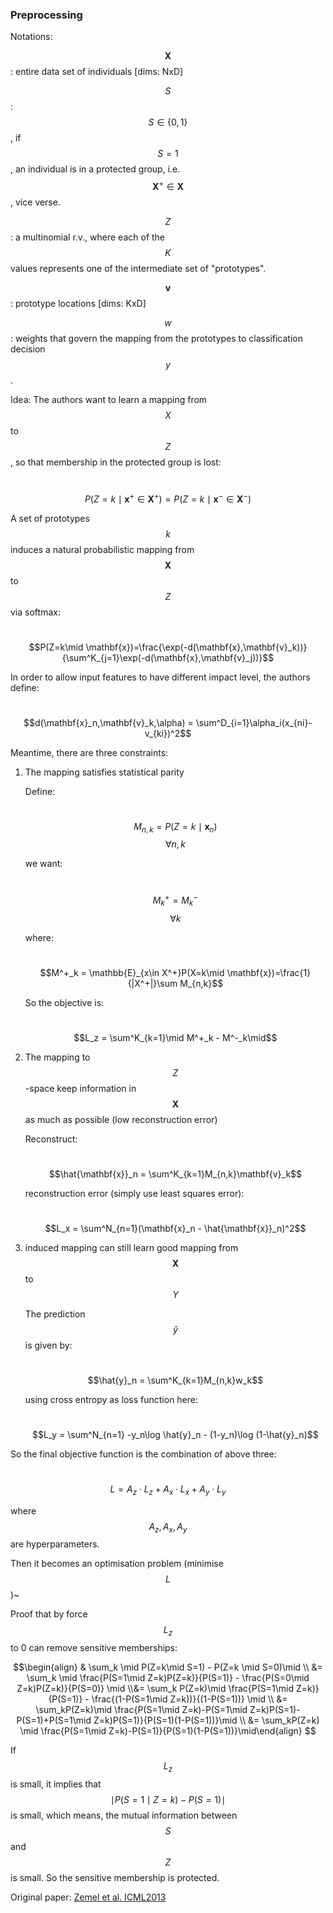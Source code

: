 ### Preprocessing

Notations:

$$\mathbf{X}$$: entire data set of individuals  [dims: NxD]

$$S$$: $$S \in \{0,1\}$$, if $$S=1$$, an individual is in a protected group, i.e. $$\mathbf{X}^+ \in \mathbf{X}$$, vice verse.

$$Z$$: a multinomial r.v., where each of the $$K$$ values represents one of the intermediate set of "prototypes".

$$\mathbf{v}$$: prototype locations [dims: KxD]

$$w$$: weights that govern the mapping from the prototypes to classification decision $$y$$.



Idea: The authors want to learn a mapping from $$X$$ to $$Z$$, so that membership in the protected group is lost:

​									$$P(Z=k\mid \mathbf{x}^+ \in \mathbf{X}^+) = P(Z=k\mid \mathbf{x}^-\in \mathbf{X}^-)$$

A set of prototypes $$k$$ induces a natural probabilistic mapping from $$\mathbf{X}$$ to $$Z$$ via softmax:

​									$$P(Z=k\mid \mathbf{x})=\frac{\exp(-d(\mathbf{x},\mathbf{v}_k))}{\sum^K_{j=1}\exp(-d(\mathbf{x},\mathbf{v}_j))}$$

In order to allow input features to have different impact level, the authors define:

​									$$d(\mathbf{x}_n,\mathbf{v}_k,\alpha) = \sum^D_{i=1}\alpha_i(x_{ni}-v_{ki})^2$$



Meantime, there are three constraints:

1. The mapping satisfies statistical parity

   Define:

   ​							$$M_{n,k}=P(Z=k\mid \mathbf{x}_n)$$          $$\forall n,k$$

   we want:

   ​							$$M^+_k=M^-_k$$      $$\forall k$$

   where:

   ​							$$M^+_k = \mathbb{E}_{x\in X^+}P(X=k\mid \mathbf{x})=\frac{1}{|X^+|}\sum M_{n,k}$$

   So the objective is:

   ​							$$L_z = \sum^K_{k=1}\mid M^+_k - M^-_k\mid$$

2. The mapping to $$Z$$-space keep information in $$\mathbf{X}$$ as much as possible (low reconstruction error)

   Reconstruct:

   ​							$$\hat{\mathbf{x}}_n = \sum^K_{k=1}M_{n,k}\mathbf{v}_k$$

   reconstruction error (simply use least squares error):

   ​							$$L_x = \sum^N_{n=1}(\mathbf{x}_n - \hat{\mathbf{x}}_n)^2$$



3. induced mapping can still learn good mapping from $$\mathbf{X}$$ to $$Y$$

   The prediction $$\hat{y}$$ is given by:

   ​							$$\hat{y}_n = \sum^K_{k=1}M_{n,k}w_k$$

   using cross entropy as loss function here:

   ​							$$L_y = \sum^N_{n=1} -y_n\log \hat{y}_n - (1-y_n)\log (1-\hat{y}_n)$$



So the final objective function is the combination of above three:

​									$$L = A_z \cdot L_z + A_x \cdot L_x + A_y \cdot L_y $$

where $$A_z, A_x, A_y$$ are hyperparameters.



Then it becomes an optimisation problem (minimise $$L$$)~



Proof that by force $$L_z$$ to 0 can remove sensitive memberships:

$$\begin{align} & \sum_k \mid P(Z=k\mid S=1) - P(Z=k \mid S=0)\mid \\ &= \sum_k \mid \frac{P(S=1\mid Z=k)P(Z=k)}{P(S=1)} - \frac{P(S=0\mid Z=k)P(Z=k)}{P(S=0)} \mid \\&= \sum_k P(Z=k)\mid \frac{P(S=1\mid Z=k)}{P(S=1)} - \frac{(1-P(S=1\mid Z=k))}{(1-P(S=1))} \mid   \\ &= \sum_kP(Z=k)\mid \frac{P(S=1\mid Z=k)-P(S=1\mid Z=k)P(S=1)-P(S=1)+P(S=1\mid Z=k)P(S=1)}{P(S=1)(1-P(S=1))}\mid \\ &= \sum_kP(Z=k) \mid \frac{P(S=1\mid Z=k)-P(S=1)}{P(S=1)(1-P(S=1))}\mid\end{align} $$



If $$L_z$$ is small, it implies that $$\mid P(S=1\mid Z=k) - P(S=1)\mid$$ is small, which means, the mutual information between $$S$$ and $$Z$$ is small. So the sensitive membership is protected.



Original paper: [Zemel et al. ICML2013](https://www.cs.toronto.edu/~toni/Papers/icml-final.pdf)
